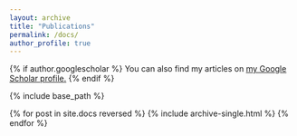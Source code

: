 ```yaml
---
layout: archive
title: "Publications"
permalink: /docs/
author_profile: true
---
```


{% if author.googlescholar %}
  You can also find my articles on <u><a href="{{author.googlescholar}}">my Google Scholar profile</a>.</u>
{% endif %}

{% include base_path %}

{% for post in site.docs reversed %}
  {% include archive-single.html %}
{% endfor %}
